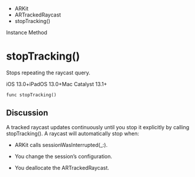 

- ARKit
- ARTrackedRaycast
-  stopTracking() 

Instance Method

# stopTracking()

Stops repeating the raycast query.

iOS 13.0+iPadOS 13.0+Mac Catalyst 13.1+

``` source
func stopTracking()
```

## Discussion

A tracked raycast updates continuously until you stop it explicitly by calling stopTracking(). A raycast will automatically stop when:

- ARKit calls sessionWasInterrupted(_:).

- You change the session’s configuration.

- You deallocate the ARTrackedRaycast.

